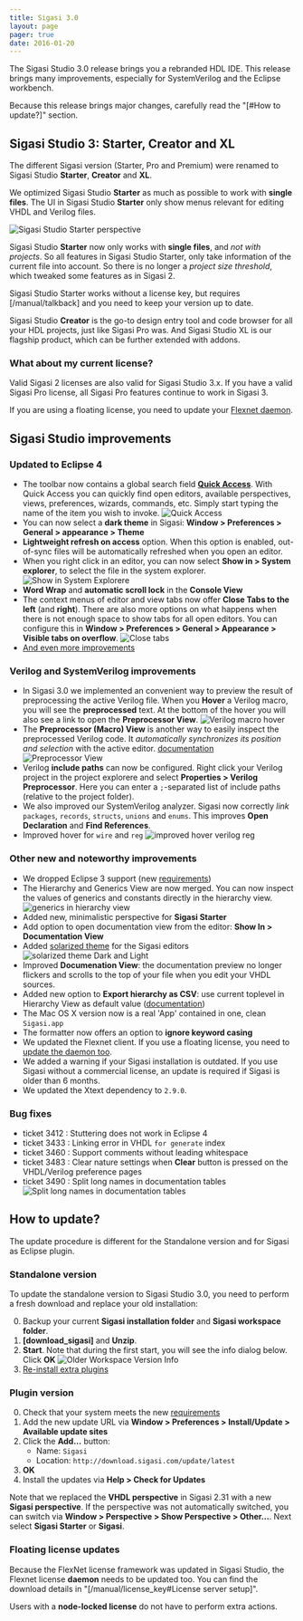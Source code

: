```yaml
---
title: Sigasi 3.0
layout: page
pager: true
date: 2016-01-20
---
```


The Sigasi Studio 3.0 release brings you a rebranded HDL IDE. This release brings many improvements, especially for SystemVerilog and the Eclipse workbench.

Because this release brings major changes, carefully read the "[#How to update?]" section.

## Sigasi Studio 3: Starter, Creator and XL

The different Sigasi version (Starter, Pro and Premium) were renamed to Sigasi Studio **Starter**, **Creator** and **XL**.

We optimized Sigasi Studio **Starter** as much as possible to work with **single files**. The UI in Sigasi Studio **Starter** only show menus relevant for editing VHDL and Verilog files. 

![Sigasi Studio Starter perspective](3.00/sigasi-studio-starter.png)
  
Sigasi Studio **Starter** now only works with **single files**, and _not with projects_. So all features in Sigasi Studio Starter, only take information of the current file into account. So there is no longer a _project size threshold_, which tweaked some features as in Sigasi 2.

Sigasi Studio Starter works without a license key, but requires [/manual/talkback] and you need to keep your version up to date.

Sigasi Studio **Creator** is the go-to design entry tool and code browser for all your HDL projects, just like Sigasi Pro was. And Sigasi Studio XL is our flagship product, which can be further extended with addons.

### What about my current license?

Valid Sigasi 2 licenses are also valid for Sigasi Studio 3.x. If you have a valid Sigasi Pro license, all Sigasi Pro features continue to work in Sigasi 3.
  
If you are using a floating license, you need to update your [Flexnet daemon](#floating-license-updates).

## Sigasi Studio improvements

### Updated to Eclipse 4

* The toolbar now contains a global search field **[Quick Access](/manual/keyshortcuts.html#quick-access-ctrl3)**. With Quick Access you can quickly find open editors, available perspectives, views, preferences, wizards, commands, etc. Simply start typing the name of the item you wish to invoke.
  ![Quick Access](3.00/global-search-bar.png)
* You can now select a **dark theme** in Sigasi: **Window > Preferences > General > appearance > Theme** 
* **Lightweight refresh on access** option. When this option is enabled, out-of-sync files will be automatically refreshed when you open an editor.  
* When you right click in an editor, you can now select **Show in > System explorer**, to select the file in the system explorer.
  ![Show in System Explorere](3.00/show-in-system-explorer.png)
* **Word Wrap** and **automatic scroll lock** in the **Console View**
* The context menus of editor and view tabs now offer **Close Tabs to the left** (and **right**). There are also more options on what happens when there is not enough space to show tabs for all open editors. You can configure this in **Window > Preferences > General > Appearance > Visible tabs on overflow**.
  ![Close tabs](3.00/close-tabs.png)
* [And even more improvements](https://www.eclipse.org/eclipse/news/4.5/platform.php)

### Verilog and SystemVerilog improvements

* In Sigasi 3.0 we implemented an convenient way to preview the result of preprocessing the active Verilog file. When you **Hover** a Verilog macro, you will see the **preprocessed** text. At the bottom of the hover you will also see a link to open the **Preprocessor View**.
  ![Verilog macro hover](3.00/verilog-macro-hover.png)
* The **Preprocessor (Macro) View** is another way to easily inspect the preprocessed Verilog code. It _automatically synchronizes its position and selection_ with the active editor. [documentation](/manual/verilog_editor.html#verilog-preprocessingmacros)  
  ![Preprocessor View](3.00/verilog-preprocessor-view.png)
* Verilog **include paths** can now be configured. Right click your Verilog project in the project explorere and select **Properties > Verilog Preprocessor**. Here you can enter a `;`-separated list of include paths (relative to the project folder). 
* We also improved our SystemVerilog analyzer. Sigasi now correctly _link_ `packages`, `records`, `structs`, `unions` and `enums`. This improves **Open Declaration** and **Find References**. 
* Improved hover for `wire` and `reg`
  ![improved hover verilog reg](3.00/verilog-hover-reg.png)

### Other new and noteworthy improvements

* We dropped Eclipse 3 support (new [requirements](/faq.html#what-are-the-system-requirements))
* The Hierarchy and Generics View are now merged. You can now inspect the values of generics and constants directly in the hierarchy view.
  ![generics in hierarchy view](3.00/hierarchy-generics.png)
* Added new, minimalistic perspective for **Sigasi Starter**
* Add option to open documentation view from the editor: **Show In > Documentation View**
* Added [solarized theme](http://ethanschoonover.com/solarized) for the Sigasi editors
  ![solarized theme Dark and Light](3.00/solarized-mixed.png)
* Improved **Documenation View**: the documentation preview no longer flickers and scrolls to the top of your file when you edit your VHDL sources.
* Added new option to **Export hierarchy as CSV**: use current toplevel in Hierarchy View as default value ([documentation](/manual/tools.html#export))
* The Mac OS X version now is a real 'App' contained in one, clean `Sigasi.app`
* The formatter now offers an option to **ignore keyword casing**
* We updated the Flexnet client. If you use a floating license, you need to [update the daemon too](floating-license-updates).
* We added a warning if your Sigasi installation is outdated. If you use Sigasi without a commercial license, an update is required if Sigasi is older than 6 months. 
* We updated the Xtext dependency to `2.9.0`.


### Bug fixes

- ticket 3412 : Stuttering does not work in Eclipse 4
- ticket 3433 : Linking error in VHDL `for generate` index
- ticket 3460 : Support comments without leading whitespace
- ticket 3483 : Clear nature settings when **Clear** button is pressed on the VHDL/Verilog preference pages
- ticket 3490 : Split long names in documentation tables
  ![Split long names in documentation tables](3.00/documentation_long_names_table.png)

## How to update?

The update procedure is different for the Standalone version and for Sigasi as Eclipse plugin.

### Standalone version

To update the standalone version to Sigasi Studio 3.0, you need to perform a fresh download and replace your old installation:

0. Backup your current **Sigasi installation folder** and **Sigasi workspace folder**.
1. **[download_sigasi]** and **Unzip**.
2. **Start**. Note that during the first start, you will see the info dialog below. Click **OK**
   ![Older Workspace Version Info](3.00/older-workspace-dialog.png)
3. [Re-install extra plugins](/tech/install-plugins-from-existing-installation.html)

### Plugin version

0. Check that your system meets the new [requirements](/faq.html#what-are-the-system-requirements)
1. Add the new update URL via **Window > Preferences > Install/Update > Available update sites**
2. Click the **Add...** button:
    * Name: `Sigasi`
    * Location: `http://download.sigasi.com/update/latest`
3. **OK**    
4. Install the updates via **Help > Check for Updates**

Note that we replaced the **VHDL perspective** in Sigasi 2.31 with a new **Sigasi perspective**. If the perspective was not automatically switched, you can switch via **Window > Perspective > Show Perspective > Other...**. Next select **Sigasi Starter** or **Sigasi**.

### Floating license updates

Because the FlexNet license framework was updated in Sigasi Studio, the Flexnet license **daemon** needs to be updated too. You can find the download details in "[/manual/license_key#License server setup]".

Users with a **node-locked license** do not have to perform extra actions. 
 

